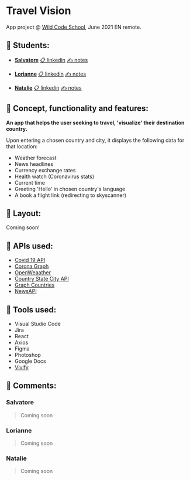 # Travel Vision 
App project @ [Wild Code School](http://wildcodeschool.com), June 2021 EN remote.

## 🛫 Students:

- **[Salvatore](https://github.com/sal9110)** [📋 linkedin](http://linkedin.com/in/salvatore-patti-9b5198141) [✍ notes](https://github.com/Wilders-App-Project-June-2021/travel-vision#salvatore)

- **[Lorianne](https://github.com/Grailsidhe)** [📋 linkedin](https://www.linkedin.com/in/lorianne-aguilar/) [✍ notes](https://github.com/Wilders-App-Project-June-2021/travel-vision#lorianne)

- **[Natalie](https://github.com/Natalito96)** [📋 linkedin](https://www.linkedin.com/in/natalie-huaman-730bb4213/) [✍ notes](https://github.com/Wilders-App-Project-June-2021/travel-vision#natalie)


## 🛫 Concept, functionality and features: 

**An app that helps the user seeking to travel, 'visualize' their destination country.**

Upon entering a chosen country and city, it displays the following data for that location:

- Weather forecast 
- News headlines 
- Currency exchange rates 
- Health watch (Coronavirus stats) 
- Current time 
- Greeting 'Hello' in chosen country's language
- A book a flight link (redirecting to skyscanner)


## 🛫 Layout: 

Coming soon!


## 🛫 APIs used: 

- [Covid 19 API](https://covid19api.com/)
- [Corona Graph](https://t.me/CoronaNotify)
- [OpenWeaather](https://openweathermap.org/api)
- [Country State City API](https://countrystatecity.in/)
- [Graph Countries](https://github.com/lennertVanSever/graphcountries)
- [NewsAPI](https://newsapi.org/)


## 🛫 Tools used:

- Visual Studio Code
- Jira
- React
- Axios
- Figma
- Photoshop
- Google Docs
- [Vivify](http://vivify.mkcreative.cz/)

## 🛫 Comments:

### Salvatore

> Coming soon

### Lorianne

> Coming soon

### Natalie

> Coming soon
